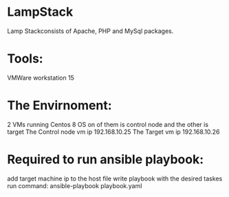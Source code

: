 # LampStack
Lamp Stackconsists of Apache, PHP and MySql packages.
# Tools:
VMWare workstation 15
# The Envirnoment:

2 VMs running Centos 8 OS on of them is control node and the other is target
The Control node vm ip 192.168.10.25
The Target vm ip 192.168.10.26

# Required to run ansible playbook:

add target machine ip to the host file
write playbook with the desired taskes
run command: ansible-playbook playbook.yaml
